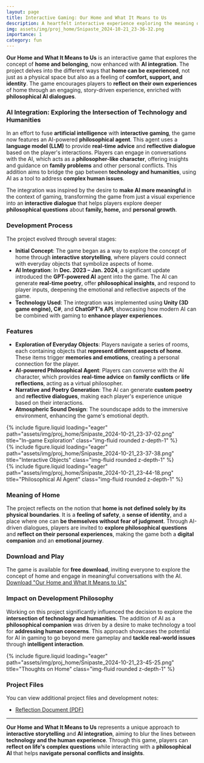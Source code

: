 ```yaml
---
layout: page
title: Interactive Gaming: Our Home and What It Means to Us
description: A heartfelt interactive experience exploring the meaning of home with AI support
img: assets/img/proj_home/Snipaste_2024-10-21_23-36-32.png
importance: 1
category: fun
---
```


**Our Home and What It Means to Us** is an interactive game that explores the concept of **home and belonging**, now enhanced with **AI integration**. The project delves into the different ways that **home can be experienced**, not just as a physical space but also as a feeling of **comfort, support, and identity**. The game encourages players to **reflect on their own experiences** of home through an engaging, story-driven experience, enriched with **philosophical AI dialogues**.

### AI Integration: Exploring the Intersection of Technology and Humanities
In an effort to fuse **artificial intelligence** with **interactive gaming**, the game now features an AI-powered **philosophical agent**. This agent uses a **language model (LLM)** to provide **real-time advice** and **reflective dialogue** based on the player's interactions. Players can engage in conversations with the AI, which acts as a **philosopher-like character**, offering insights and guidance on **family problems** and other personal conflicts. This addition aims to bridge the gap between **technology and humanities**, using AI as a tool to address **complex human issues**.

The integration was inspired by the desire to **make AI more meaningful** in the context of gaming, transforming the game from just a visual experience into an **interactive dialogue** that helps players explore deeper **philosophical questions** about **family, home,** and **personal growth**.

### Development Process
The project evolved through several stages:
- **Initial Concept**: The game began as a way to explore the concept of home through **interactive storytelling**, where players could connect with everyday objects that symbolize aspects of home.
- **AI Integration**: In **Dec. 2023 – Jan. 2024**, a significant update introduced the **GPT-powered AI** agent into the game. The AI can generate **real-time poetry**, offer **philosophical insights**, and respond to player inputs, deepening the emotional and reflective aspects of the game.
- **Technology Used**: The integration was implemented using **Unity (3D game engine), C#**, and **ChatGPT's API**, showcasing how modern AI can be combined with gaming to **enhance player experiences**.

### Features
- **Exploration of Everyday Objects**: Players navigate a series of rooms, each containing objects that **represent different aspects of home**. These items trigger **memories and emotions**, creating a personal connection for the player.
- **AI-powered Philosophical Agent**: Players can converse with the AI character, which provides **real-time advice** on **family conflicts** or **life reflections**, acting as a virtual philosopher.
- **Narrative and Poetry Generation**: The AI can generate **custom poetry** and **reflective dialogues**, making each player's experience unique based on their interactions.
- **Atmospheric Sound Design**: The soundscape adds to the immersive environment, enhancing the game's emotional depth.

<div class="row">
    <div class="col-sm mt-3 mt-md-0">
        {% include figure.liquid loading="eager" path="assets/img/proj_home/Snipaste_2024-10-21_23-37-02.png" title="In-game Exploration" class="img-fluid rounded z-depth-1" %}
    </div>
    <div class="col-sm mt-3 mt-md-0">
        {% include figure.liquid loading="eager" path="assets/img/proj_home/Snipaste_2024-10-21_23-37-38.png" title="Interactive Objects" class="img-fluid rounded z-depth-1" %}
    </div>
    <div class="col-sm mt-3 mt-md-0">
        {% include figure.liquid loading="eager" path="assets/img/proj_home/Snipaste_2024-10-21_23-44-18.png" title="Philosophical AI Agent" class="img-fluid rounded z-depth-1" %}
    </div>
</div>

### Meaning of Home
The project reflects on the notion that **home is not defined solely by its physical boundaries**. It is a **feeling of safety**, a **sense of identity**, and a place where one can **be themselves without fear of judgment**. Through AI-driven dialogues, players are invited to **explore philosophical questions** and **reflect on their personal experiences**, making the game both a **digital companion** and an **emotional journey**.

### Download and Play
The game is available for **free download**, inviting everyone to explore the concept of home and engage in meaningful conversations with the AI.  
[Download "Our Home and What It Means to Us"](https://drive.google.com/drive/folders/1wFjT5eIKtXbL5vjDKpq5hbbw0iChUZPb?usp=drive_link)

### Impact on Development Philosophy
Working on this project significantly influenced the decision to explore the **intersection of technology and humanities**. The addition of AI as a **philosophical companion** was driven by a desire to make technology a tool for **addressing human concerns**. This approach showcases the potential for AI in gaming to go beyond mere gameplay and **tackle real-world issues** through **intelligent interaction**.

<div class="row">
    <div class="col-sm mt-3 mt-md-0">
        {% include figure.liquid loading="eager" path="assets/img/proj_home/Snipaste_2024-10-21_23-45-25.png" title="Thoughts on Home" class="img-fluid rounded z-depth-1" %}
    </div>
</div>

### Project Files
You can view additional project files and development notes:
- [Reflection Document (PDF)](assets/pdf/proj_home/FA4_Final_Reflection.pdf)

---

**Our Home and What It Means to Us** represents a unique approach to **interactive storytelling** and **AI integration**, aiming to blur the lines between **technology and the human experience**. Through this game, players can **reflect on life's complex questions** while interacting with a **philosophical AI** that helps **navigate personal conflicts and insights**.